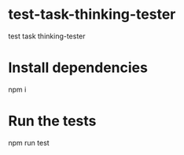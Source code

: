 # test-task-thinking-tester
test task thinking-tester

# Install dependencies
 npm i

# Run the tests 

npm run test